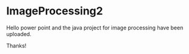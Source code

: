 # ImageProcessing2

Hello
power point and the java project for image processing have been uploaded.

Thanks!
